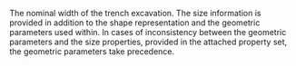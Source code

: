The nominal width of the trench excavation. The size information is provided in addition to the shape representation and the geometric parameters used within. In cases of inconsistency between the geometric parameters and the size properties, provided in the attached property set, the geometric parameters take precedence.
